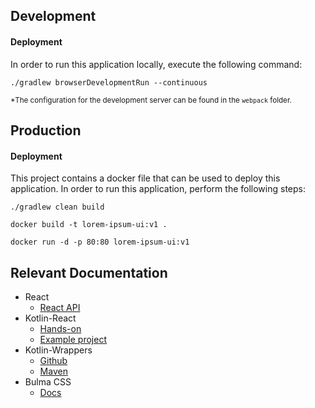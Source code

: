## Development

#### Deployment
In order to run this application locally, execute the following command:

```
./gradlew browserDevelopmentRun --continuous
```

<sub>*The configuration for the development server can be found in the `webpack` folder.<sub>

## Production

#### Deployment

This project contains a docker file that can be used to deploy this application. In order to run this application, 
perform the following steps:

```
./gradlew clean build
```

```
docker build -t lorem-ipsum-ui:v1 .
```

```
docker run -d -p 80:80 lorem-ipsum-ui:v1
```

## Relevant Documentation

- React
  - [React API](https://reactjs.org/docs/react-api.html)
- Kotlin-React 
  - [Hands-on](https://play.kotlinlang.org/hands-on/Building%20Web%20Applications%20with%20React%20and%20Kotlin%20JS)
  - [Example project](https://github.com/Kotlin/full-stack-web-jetbrains-night-sample)
- Kotlin-Wrappers 
  - [Github](https://github.com/JetBrains/kotlin-wrappers) 
  - [Maven](https://mvnrepository.com/artifact/org.jetbrains.kotlin-wrappers)
- Bulma CSS
  - [Docs](https://bulma.io/documentation/)
